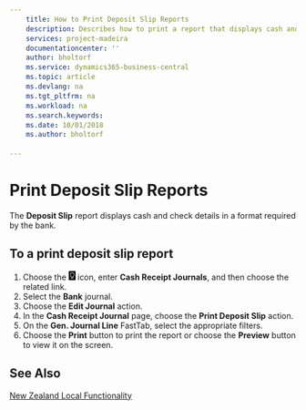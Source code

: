 ```yaml
---
    title: How to Print Deposit Slip Reports
    description: Describes how to print a report that displays cash and check details in a format required by the bank.
    services: project-madeira 
    documentationcenter: ''
    author: bholtorf
    ms.service: dynamics365-business-central
    ms.topic: article
    ms.devlang: na
    ms.tgt_pltfrm: na
    ms.workload: na
    ms.search.keywords:
    ms.date: 10/01/2018
    ms.author: bholtorf

---
```

# Print Deposit Slip Reports
The **Deposit Slip** report displays cash and check details in a format required by the bank.  

## To a print deposit slip report  
1.  Choose the ![Search for Page or Report](../../media/ui-search/search_small.png "Search for Page or Report icon") icon, enter **Cash Receipt Journals**, and then choose the related link.  
2.  Select the **Bank** journal.  
3.  Choose the **Edit Journal** action.  
4.  In the **Cash Receipt Journal** page, choose the **Print Deposit Slip** action.  
5.  On the **Gen. Journal Line** FastTab, select the appropriate filters.  
6.  Choose the **Print** button to print the report or choose the **Preview** button to view it on the screen.  

## See Also  
[New Zealand Local Functionality](new-zealand-local-functionality.md)
